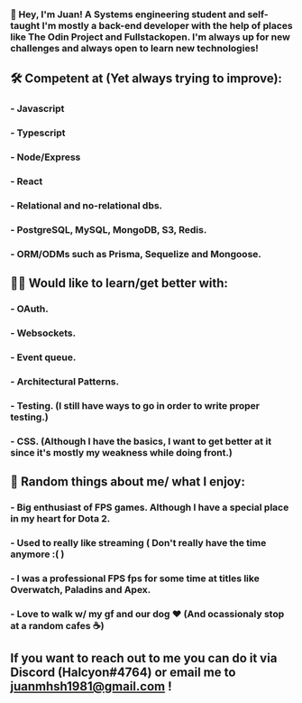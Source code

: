 ### 👋 Hey, I'm Juan! A Systems engineering student and self-taught I'm mostly a back-end developer with the help of places like The Odin Project and Fullstackopen. I'm always up for new challenges and always open to learn new technologies! 

## :hammer_and_wrench: Competent at (Yet always trying to improve):
### - Javascript
### - Typescript
### - Node/Express
### - React
### - Relational and no-relational dbs.
### - PostgreSQL, MySQL, MongoDB, S3, Redis.
### - ORM/ODMs such as Prisma, Sequelize and Mongoose.


## :technologist: Would like to learn/get better with:
### - OAuth.
### - Websockets.
### - Event queue.
### - Architectural Patterns.
### - Testing. (I still have ways to go in order to write proper testing.)
### - CSS. (Although I have the basics, I want to get better at it since it's mostly my weakness while doing front.)

## :raised_hands: Random things about me/ what I enjoy:
### - Big enthusiast of FPS games. Although I have a special place in my heart for Dota 2.
### - Used to really like streaming ( Don't really have the time anymore :( )
### - I was a professional FPS fps for some time at titles like Overwatch, Paladins and Apex.
### - Love to walk w/ my gf and our dog :heart: (And ocassionaly stop at a random cafes :coffee:)

## If you want to reach out to me you can do it via Discord (Halcyon#4764) or email me to juanmhsh1981@gmail.com !
